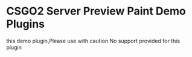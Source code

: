 # CSGO2 Server Preview Paint Demo Plugins

this demo plugin,Please use with caution
No support provided for this plugin
